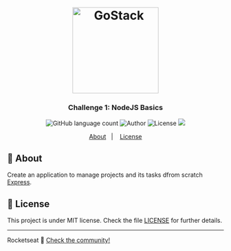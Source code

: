 <h1 align="center">
    <img alt="GoStack" src="https://rocketseat-cdn.s3-sa-east-1.amazonaws.com/bootcamp-header.png" width="200px" />
</h1>

<h3 align="center">
  Challenge 1: NodeJS Basics
</h3>

<p align="center">
  <img alt="GitHub language count" src="https://img.shields.io/github/languages/count/rocketseat/bootcamp-gostack-desafio-01?color=%2304D361">

 <img alt="Author" src="https://img.shields.io/badge/MadeBy-Alvarop--Vargas-brightgreen">

  <img alt="License" src="https://img.shields.io/badge/license-MIT-%2304D361">

<a href="https://shields.io/">
    <img src="https://img.shields.io/badge/MadeWith-Shields.io-blue">
</a>
  

</p>

<p align="center">
  <a href="#rocket-sobre-o-desafio">About</a>&nbsp;&nbsp;&nbsp;|&nbsp;&nbsp;&nbsp;
  <a href="#memo-licença">License</a>
</p>

## :rocket: About

Create an application to manage projects and its tasks dfrom scratch [Express](https://expressjs.com/pt-br/).

## :memo: License

This project is under MIT license. Check the file [LICENSE](LICENSE.md) for further details.

---

Rocketseat :wave: [Check the community!](https://discordapp.com/invite/gCRAFhc)